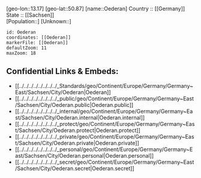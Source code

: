 ﻿---
location: [50.87,13.17] 
mapzoom: [7,12] 
mapmarker: city 
type: City
tags:
- geo/City


SpocWebEntityId: 35882
isDeleted: false
confidential: public

---
[geo-lon::13.17] 
[geo-lat::50.87] 
[name::Oederan] 
Country :: [[Germany]]  
State :: [[Sachsen]]  
[Population::] 
[Unknown::] 


```leaflet
id: Oederan
coordinates: [[Oederan]] 
markerFile: [[Oederan]] 
defaultZoom: 11 
maxZoom: 18
```


## Confidential Links & Embeds: 
- [[../../../../../../../../_Standards/geo/Continent/Europe/Germany/Germany~East/Sachsen/City/Oederan|Oederan]] 
- [[../../../../../../../../_public/geo/Continent/Europe/Germany/Germany~East/Sachsen/City/Oederan.public|Oederan.public]] 
- [[../../../../../../../../_internal/geo/Continent/Europe/Germany/Germany~East/Sachsen/City/Oederan.internal|Oederan.internal]] 
- [[../../../../../../../../_protect/geo/Continent/Europe/Germany/Germany~East/Sachsen/City/Oederan.protect|Oederan.protect]] 
- [[../../../../../../../../_private/geo/Continent/Europe/Germany/Germany~East/Sachsen/City/Oederan.private|Oederan.private]] 
- [[../../../../../../../../_personal/geo/Continent/Europe/Germany/Germany~East/Sachsen/City/Oederan.personal|Oederan.personal]] 
- [[../../../../../../../../_secret/geo/Continent/Europe/Germany/Germany~East/Sachsen/City/Oederan.secret|Oederan.secret]] 
